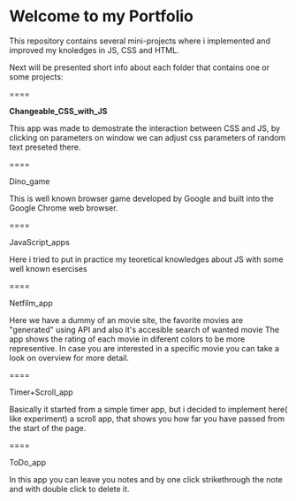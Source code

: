 # Welcome to my Portfolio


This repository contains several mini-projects where i implemented and improved my knoledges in JS, CSS and HTML.

Next will be presented short info about each folder that contains one or some projects:

====

**Changeable_CSS_with_JS**

This app was made to demostrate the interaction between  CSS and JS, by clicking on parameters on window we can adjust css parameters of random text preseted there.

====

Dino_game

This is well known browser game developed by Google and built into the Google Chrome web browser.

====

JavaScript_apps

Here i tried to put in practice my teoretical knowledges about JS with some well known esercises

====

Netfilm_app

Here we have a dummy of an movie site, the favorite movies are "generated" using API and also it's accesible search of wanted movie
The app shows the rating of each movie in diferent colors to be more representive. In case you are interested in a specific movie you can take a look on overview for more detail.

====

Timer+Scroll_app

Basically it started from a simple timer app, but i decided  to implement here( like experiment) a scroll app, that shows you how far you have passed from the start of the page.

====

ToDo_app

In this app you can leave you notes and by one click strikethrough the note and with double click to delete it.
